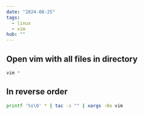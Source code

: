 ```yaml
---
date: "2024-08-25"
tags:
  - linux 
  - vim
hub: "" 
---
```


## Open vim with all files in directory

```bash
vim *
```

## In reverse order
```bash
printf '%s\0' * | tac -s "" | xargs -0o vim
```

